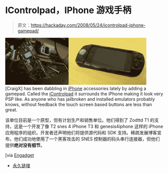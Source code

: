 # IControlpad，IPhone 游戏手柄

> 原文：<https://hackaday.com/2008/05/24/icontrolpad-iphone-gamepad/>

![](img/938d318b3039812763e2503252ae0a92.png)
[CraigX] has been dabbling in [iPhone](http://www.mahalo.com/IPhone_Hacks) accessories lately by adding a gamepad. Called the [iControlpad](http://www.icontrolpad.com/) it surrounds the iPhone making it look very PSP like. As anyone who has jailbroken and installed emulators probably knows, without feedback the touch screen based buttons are less than great.

该单位目前是一个原型，但有计划生产和销售单位。他们得到了 Zodttd T1 的支持，这是一个开发了像 T2 snes 4 iPhone T3 和 genesis4iphone 这样的 iPhone 应用程序的组织。开发者还声明他们将提供源代码和 SDK 支持。稀疏发展博客宣布，他们成功地使用了一个黑客攻击的 SNES 控制器的码头串行连接器，但他们提供**绝对没有细节**。

[via [Engadget](http://www.engadget.com/2008/05/23/iphone-getting-game-thanks-to-the-icontrolpad/)

*   [永久链接](http://www.icontrolpad.com/)